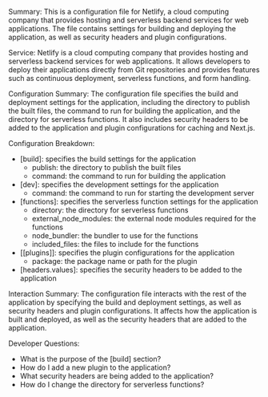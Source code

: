 Summary:
This is a configuration file for Netlify, a cloud computing company that provides hosting and serverless backend services for web applications. The file contains settings for building and deploying the application, as well as security headers and plugin configurations.

Service:
Netlify is a cloud computing company that provides hosting and serverless backend services for web applications. It allows developers to deploy their applications directly from Git repositories and provides features such as continuous deployment, serverless functions, and form handling.

Configuration Summary:
The configuration file specifies the build and deployment settings for the application, including the directory to publish the built files, the command to run for building the application, and the directory for serverless functions. It also includes security headers to be added to the application and plugin configurations for caching and Next.js.

Configuration Breakdown:
- [build]: specifies the build settings for the application
  - publish: the directory to publish the built files
  - command: the command to run for building the application
- [dev]: specifies the development settings for the application
  - command: the command to run for starting the development server
- [functions]: specifies the serverless function settings for the application
  - directory: the directory for serverless functions
  - external_node_modules: the external node modules required for the functions
  - node_bundler: the bundler to use for the functions
  - included_files: the files to include for the functions
- [[plugins]]: specifies the plugin configurations for the application
  - package: the package name or path for the plugin
- [headers.values]: specifies the security headers to be added to the application

Interaction Summary:
The configuration file interacts with the rest of the application by specifying the build and deployment settings, as well as security headers and plugin configurations. It affects how the application is built and deployed, as well as the security headers that are added to the application.

Developer Questions:
- What is the purpose of the [build] section?
- How do I add a new plugin to the application?
- What security headers are being added to the application?
- How do I change the directory for serverless functions?